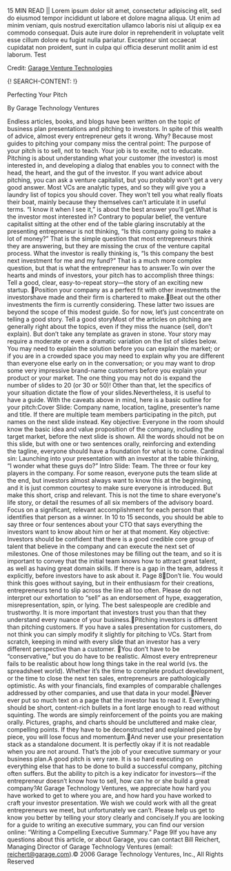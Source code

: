 15 MIN READ || Lorem ipsum dolor sit amet, consectetur adipiscing elit, sed do eiusmod tempor incididunt ut labore et dolore magna aliqua. Ut enim ad minim veniam, quis nostrud exercitation ullamco laboris nisi ut aliquip ex ea commodo consequat. Duis aute irure dolor in reprehenderit in voluptate velit esse cillum dolore eu fugiat nulla pariatur. Excepteur sint occaecat cupidatat non proident, sunt in culpa qui officia deserunt mollit anim id est laborum. Test

Credit: [Garage Venture Technologies](http://garage.com)

{! SEARCH-CONTENT: !}

Perfecting Your Pitch

By Garage Technology Ventures

Endless articles,  books,  and  blogs  have  been  written  on  the  topic  of  business plan  presentations  and  pitching  to  investors.  In  spite  of  this  wealth  of  advice, almost every entrepreneur gets it wrong. Why? Because most guides to pitching your company miss the central point: The purpose of your pitch is to sell, not to teach. Your job is to excite, not to educate.
Pitching  is about  understanding  what  your  customer  (the  investor)  is most interested in, and developing a dialog that enables you to connect with the head, the heart, and the gut of the investor. If you want advice about pitching, you can ask a  venture  capitalist,  but  you  probably  won’t  get  a  very  good  answer.  Most VCs  are  analytic  types,  and so  they  will  give  you  a  laundry  list  of  topics you should  cover.  They  won’t  tell  you  what  really  floats  their  boat,  mainly  because they  themselves  can’t  articulate  it  in  useful  terms.  “I  know  it  when  I  see  it,”  is about the best answer you’ll get.What  is  the  investor  most  interested  in?  Contrary  to  popular  belief,  the  venture capitalist sitting at the other end of the table glaring inscrutably at the presenting entrepreneur  is not  thinking,  “Is  this  company  going  to  make  a  lot  of  money?” That is the simple question that most entrepreneurs think they are answering, but they  are  missing  the  crux  of  the  venture  capital  process.  What  the  investor  is really thinking is, “Is this company the best next investment for me and my fund?” That is a much more complex question, but that is what the entrepreneur has to answer.To win over the hearts and minds of investors, your pitch has to accomplish three things: 
Tell a good, clear, easy-to-repeat story—the story of an exciting new startup. Position your company as a perfect fit with other investments the investorshave made and their firm is chartered to make.Beat out the other investments the firm is currently considering. These latter two issues are beyond the scope of this modest guide. So for now, let’s just concentrate on telling a good story.
Tell a good storyMost of the articles on pitching are generally right about the topics, even if they miss the  nuance  (sell,  don’t  explain).  But  don’t  take  any  template  as  graven  in stone. Your story may require a moderate or even a dramatic variation on the list of slides below. You may need to explain the solution before you can explain the market; or if you are in a crowded space you may need to explain why you are different  than  everyone  else  early  on  in  the  conversation;  or  you  may  want  to drop  some  very  impressive  brand-name  customers  before  you  explain  your product or your market. The one thing you may not do is expand the number of slides  to  20  (or  30  or  50)!  Other  than  that,  let  the  specifics  of  your  situation dictate the flow of your slides.Nevertheless, it is useful to have a guide. With the caveats above in mind, here is a basic outline for your pitch:Cover  Slide:  Company  name,  location,  tagline,  presenter’s  name  and  title.  If there are multiple team members participating in the pitch, put names on the next slide  instead.  Key  objective:  Everyone  in  the  room  should  know  the  basic  idea and  value  proposition  of  the  company,  including  the  target  market,  before  the next slide is shown. All the words should not be on this slide, but with one or two sentences orally, reinforcing and extending the tagline, everyone should have a foundation  for  what  is  to  come.  Cardinal  sin:  Launching  into  your  presentation with an investor at the table thinking, “I wonder what these guys do?” Intro  Slide:  Team.  The  three  or  four  key  players  in  the  company.  For  some reason,  everyone  puts  the  team  slide  at  the  end,  but  investors  almost  always want to know this at the beginning, and it is just common courtesy to make sure everyone is  introduced.  But  make  this  short,  crisp  and  relevant.  This  is  not  the time to share everyone's life story, or detail the resumes of all six members of the advisory board. Focus on a significant, relevant accomplishment for each person that identifies that person as a winner. In 10 to 15 seconds, you should be able to say  three  or  four  sentences  about  your  CTO  that  says everything  the  investors want  to  know  about  him  or  her  at that  moment.  Key  objective:  Investors  should be confident that there is a good credible core group of talent that believe in the company  and  can  execute  the  next  set  of  milestones.  One  of  those  milestones may be filling out the team, and so it is important to convey that the initial team knows how to attract great talent, as well as having great domain skills. If there is a gap in the team, address it explicitly, before investors have to ask about it.
Page 8Don’t lie. You would think this goes without saying, but in their enthusiasm for their creations, entrepreneurs tend to slip across the line all too often. Please do   not   interpret   our   exhortation   to   “sell”  as an   endorsement  of   hype, exaggeration,  misrepresentation,  spin,  or  lying.  The  best  salespeople  are credible and trustworthy. It is more important that investors trust you than that they understand every nuance of your business.Pitching  investors  is  different  than  pitching  customers.  If  you  have  a  sales presentation  for  customers,  do  not  think  you can  simply  modify  it  slightly  for pitching  to  VCs.  Start  from  scratch,  keeping  in  mind  with  every  slide  that  an investor has a very different perspective than a customer. You  don’t  have to  be “conservative,” but  you  do  have  to  be  realistic.  Almost every entrepreneur fails to be realistic about how long things take in the real world  (vs.  the  spreadsheet  world).  Whether  it’s  the  time  to  complete product development,  or  the  time  to  close  the  next  ten  sales,  entrepreneurs  are pathologically optimistic. As with your financials, find examples of comparable challenges addressed by other companies, and use that data in your model.Never  ever  put  so  much  text  on  a  page  that  the  investor  has  to  read  it. Everything should be short, content-rich bullets in a font large enough to read without  squinting.  The  words  are  simply  reinforcement  of  the  points  you  are making  orally.  Pictures,  graphs,  and  charts  should  be  uncluttered  and  make clear, compelling points. If they have to be deconstructed and explained piece by piece, you will lose focus and momentum.And  never  use  your  presentation  stack as  a  standalone  document.  It  is perfectly okay if it is not readable when you are not around. That’s the job of your executive summary or your business plan.A good pitch is very rare. It is so hard executing on everything else that has to be done to build a successful company, pitching often suffers. But the ability to pitch is a key indicator for investors—if the entrepreneur doesn’t know how to sell, how can he or she build a great company?At  Garage  Technology  Ventures,  we  appreciate  how  hard  you  have  worked  to get  to  where  you  are,  and  how  hard  you  have  worked  to  craft  your  investor presentation.  We  wish  we  could  work  with all  the  great  entrepreneurs  we  meet, but unfortunately we can’t. Please help us get to know you better by telling your story clearly and concisely.If you are looking for a guide to writing an executive summary, you can find our version online: “Writing a Compelling Executive Summary.”
Page 9If you have any questions about this article, or about Garage, you can contact Bill Reichert, Managing Director of Garage Technology Ventures (email: reichert@garage.com).© 2006 Garage Technology Ventures, Inc., All Rights Reserved
